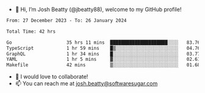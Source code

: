 - 👋 Hi, I’m Josh Beatty (@jbeatty88), welcome to my GitHub profile!

<!--START_SECTION:waka-->

```txt
From: 27 December 2023 - To: 26 January 2024

Total Time: 42 hrs

Go                    35 hrs 11 mins  █████████████████████░░░░   83.76 %
TypeScript            1 hr 59 mins    █▒░░░░░░░░░░░░░░░░░░░░░░░   04.76 %
GraphQL               1 hr 34 mins    █░░░░░░░░░░░░░░░░░░░░░░░░   03.77 %
YAML                  1 hr 5 mins     ▓░░░░░░░░░░░░░░░░░░░░░░░░   02.61 %
Makefile              42 mins         ▒░░░░░░░░░░░░░░░░░░░░░░░░   01.68 %
```

<!--END_SECTION:waka-->

- 💞️ I would love to collaborate!
- 📫 You can reach me at josh.beatty@softwaresugar.com

<!---
jbeatty88/jbeatty88 is a ✨ special ✨ repository because its `README.md` (this file) appears on your GitHub profile.
You can click the Preview link to take a look at your changes.
--->
